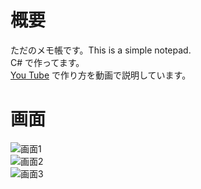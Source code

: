 # 概要
ただのメモ帳です。This is a simple notepad.  
C# で作ってます。  
[You Tube](https://www.youtube.com/watch?v=ujb8tAfaT6g&list=PLzEbEpZ4njvO1tb9A8mqloiRyoyvKMbuf&index=1) で作り方を動画で説明しています。  

# 画面
![画面1](https://9cubed.info/_img/article/nine_cubed_memo/20190109-01.jpg "画面1")  
![画面2](https://9cubed.info/_img/article/nine_cubed_memo/20190109-02.jpg "画面2")  
![画面3](https://9cubed.info/_img/article/nine_cubed_memo/20190109-03.jpg "画面3")  
